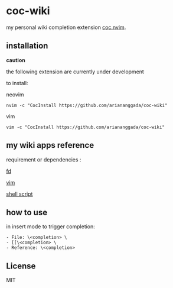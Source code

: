 # coc-wiki

my personal wiki completion extension [coc.nvim](https://github.com/neoclide/coc.nvim).

## installation

**caution**

the following extension are currently under development 

to install:

neovim

```
nvim -c "CocInstall https://github.com/ariananggada/coc-wiki"
```

vim
```
vim -c "CocInstall https://github.com/ariananggada/coc-wiki"
```

## my wiki apps reference

requirement or dependencies :

[fd](https://github.com/sharkdp/fd)

[vim](https://github.com/ariananggada/macos_dotfiles/tree/master/.vim)

[shell script](https://github.com/ariananggada/macos_dotfiles/tree/master/.local/bin)


## how to use

in insert mode to trigger completion: 

    - File: \<completion> \
    - [[\<completion> \
    - Reference: \<completion>


## License

MIT
